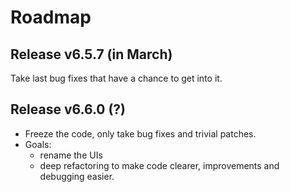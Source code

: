 

# Roadmap

## Release v6.5.7 (in March)

Take last bug fixes that have a chance to get into it.

## Release v6.6.0 (?)

* Freeze the code, only take bug fixes and trivial patches.
* Goals:
  * rename the UIs
  * deep refactoring to make code clearer, improvements and debugging
  easier.


<!--
vim: expandtab ts=2
-->
